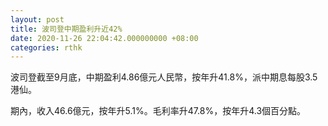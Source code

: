 ```yaml
---
layout: post
title: 波司登中期盈利升近42%
date: 2020-11-26 22:04:42.000000000 +08:00
categories: rthk
---
```


波司登截至9月底，中期盈利4.86億元人民幣，按年升41.8%，派中期息每股3.5港仙。

期內，收入46.6億元，按年升5.1%。毛利率升47.8%，按年升4.3個百分點。
